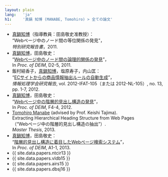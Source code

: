 ```yaml
---
layout: plain
lang:   'ja'
h1:     '真鍋 知博 (MANABE, Tomohiro) > 全ての論文'
---
```


*   <u>真鍋知博</u>（指導教員：田島敬史准教授）：<br />“Webページ中のノード間の等位関係の発見”，<br />_特別研究報告書_，2011.
*   <u>真鍋知博</u>，田島敬史：<br />“[Webページ中のノード間の論理的関係の発見](http://db-event.jpn.org/deim2011/proceedings/pdf/d2-5.pdf)”，<br />In _Proc. of DEIM_, D2-5, 2011.
*   飯村結香子，<u>真鍋知博</u>，塩原寿子，内山匡：<br />“[ECサイトからの商品情報抽出ルールの自動生成](https://ipsj.ixsq.nii.ac.jp/ej/?action=repository_uri&item_id=80111&file_id=1&file_no=1)”，<br />_情報処理学会研究報告_, vol. 2012-IFAT-105（または 2012-NL-105）, no. 13, pp. 1-7, 2012.
*   <u>真鍋知博</u>，田島敬史：<br />“[Webページ中の階層的見出し構造の発見](http://db-event.jpn.org/deim2012/proceedings/final-pdf/f4-4.pdf)”，<br />In _Proc. of DEIM_, F4-4, 2012.
*   <u>Tomohiro Manabe</u> (advised by Prof. Keishi Tajima).<br />Extracting Hierarchical Heading Structure from Web Pages<br />（“Webページ中の階層的見出し構造の抽出”）.<br />_Master Thesis_, 2013.
*   <u>真鍋知博</u>，田島敬史：<br />“[階層的見出し構造に着目したWebページ検索システム](http://db-event.jpn.org/deim2013/proceedings/pdf/a1-1.pdf)”，<br />In _Proc. of DEIM_, A1-1, 2013.
*   {{ site.data.papers.ntcir13 }}
*   {{ site.data.papers.vldb15 }}
*   {{ site.data.papers.airs15 }}
*   {{ site.data.papers.dbsj16 }}
<!---
*   <u>Tomohiro Manabe</u> (advised by Prof. Keishi Tajima).<br />Web Search Based on Hierarchical Heading-Block Structure Analysis<br />（“階層的な見出しブロック構造の分析に基づくWeb検索”）.<br />_Doctoral Thesis_, 2016.
--->